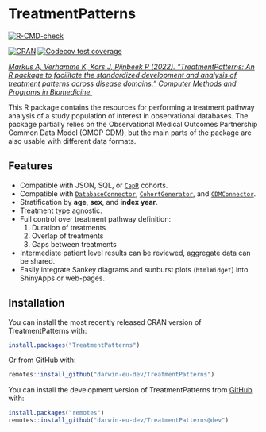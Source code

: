 
<!-- README.md is generated from README.Rmd. Please edit that file -->

# TreatmentPatterns

<!-- badges: start -->

[![R-CMD-check](https://github.com/darwin-eu-dev/TreatmentPatterns/actions/workflows/R-CMD-check.yaml/badge.svg?branch=dev)](https://github.com/darwin-eu-dev/TreatmentPatterns/actions/workflows/R-CMD-check.yaml)

[![CRAN](https://www.r-pkg.org/badges/version/TreatmentPatterns)](https://CRAN.R-project.org/package=TreatmentPatterns)
[![Codecov test
coverage](https://codecov.io/gh/darwin-eu-dev/TreatmentPatterns/branch/master/graph/badge.svg)](https://app.codecov.io/gh/darwin-eu-dev/TreatmentPatterns?branch=master)

<!-- badges: end -->

[*Markus A, Verhamme K, Kors J, Rijnbeek P (2022). “TreatmentPatterns:
An R package to facilitate the standardized development and analysis of
treatment patterns across disease domains.” Computer Methods and
Programs in Biomedicine.*](https://doi.org/10.1016/j.cmpb.2022.107081)

This R package contains the resources for performing a treatment pathway
analysis of a study population of interest in observational databases.
The package partially relies on the Observational Medical Outcomes
Partnership Common Data Model (OMOP CDM), but the main parts of the
package are also usable with different data formats.

## Features

- Compatible with JSON, SQL, or [`CapR`](https://ohdsi.github.io/Capr/)
  cohorts.
- Compatible with
  [`DatabaseConnector`](https://ohdsi.github.io/DatabaseConnector/),
  [`CohortGenerator`](https://ohdsi.github.io/CohortGenerator/), and
  [`CDMConnector`](https://darwin-eu.github.io/CDMConnector/).
- Stratification by **age**, **sex**, and **index year**.
- Treatment type agnostic.
- Full control over treatment pathway definition:
  1.  Duration of treatments
  2.  Overlap of treatments
  3.  Gaps between treatments
- Intermediate patient level results can be reviewed, aggregate data can
  be shared.
- Easily integrate Sankey diagrams and sunburst plots (`htmlWidget`)
  into ShinyApps or web-pages.

## Installation

You can install the most recently released CRAN version of
TreatmentPatterns with:

``` r
install.packages("TreatmentPatterns")
```

Or from GitHub with:

``` r
remotes::install_github("darwin-eu-dev/TreatmentPatterns")
```

You can install the development version of TreatmentPatterns from
[GitHub](https://github.com/) with:

``` r
install.packages("remotes")
remotes::install_github("darwin-eu-dev/TreatmentPatterns@dev")
```
